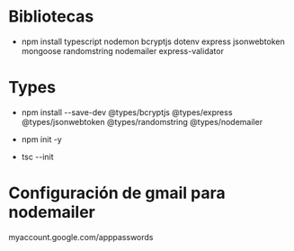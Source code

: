 # Bibliotecas
- npm install typescript nodemon bcryptjs  dotenv express  jsonwebtoken mongoose  randomstring nodemailer express-validator
# Types
- npm install --save-dev @types/bcryptjs @types/express  @types/jsonwebtoken @types/randomstring  @types/nodemailer

- npm init -y
- tsc --init

# Configuración de gmail para nodemailer

myaccount.google.com/apppasswords